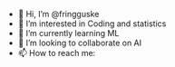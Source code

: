 - 👋 Hi, I’m @fringguske
- 👀 I’m interested in Coding and statistics
- 🌱 I’m currently learning ML
- 💞️ I’m looking to collaborate on AI
- 📫 How to reach me:

<!---
fringguske/fringguske is a ✨ special ✨ repository because its `README.md` (this file) appears on your GitHub profile.
You can click the Preview link to take a look at your changes.
--->
